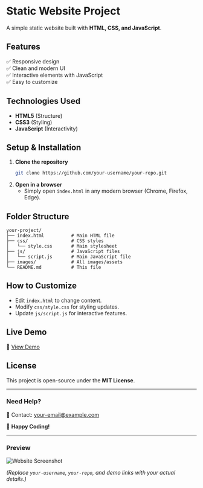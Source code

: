 # **Static Website Project**  

A simple static website built with **HTML, CSS, and JavaScript**.  

## **Features**  
✅ Responsive design  
✅ Clean and modern UI  
✅ Interactive elements with JavaScript  
✅ Easy to customize  

## **Technologies Used**  
- **HTML5** (Structure)  
- **CSS3** (Styling)  
- **JavaScript** (Interactivity)  

## **Setup & Installation**  
1. **Clone the repository**  
   ```bash
   git clone https://github.com/your-username/your-repo.git
   ```
2. **Open in a browser**  
   - Simply open `index.html` in any modern browser (Chrome, Firefox, Edge).  

## **Folder Structure**  
```
your-project/  
├── index.html          # Main HTML file  
├── css/                # CSS styles  
│   └── style.css       # Main stylesheet  
├── js/                 # JavaScript files  
│   └── script.js       # Main JavaScript file  
├── images/             # All images/assets  
└── README.md           # This file  
```

## **How to Customize**  
- Edit `index.html` to change content.  
- Modify `css/style.css` for styling updates.  
- Update `js/script.js` for interactive features.  

## **Live Demo**  
🔗 [View Demo](https://your-website-link.com)  

## **License**  
This project is open-source under the **MIT License**.  

---

### **Need Help?**  
📧 Contact: [your-email@example.com](mailto:your-email@example.com)  

🚀 **Happy Coding!**  

---

### **Preview**  
![Website Screenshot](./images/screenshot.png)  

*(Replace `your-username`, `your-repo`, and demo links with your actual details.)*
